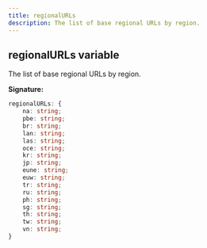 ```yaml
---
title: regionalURLs
description: The list of base regional URLs by region.
---
```


## regionalURLs variable

The list of base regional URLs by region.

**Signature:**

```ts
regionalURLs: {
    na: string;
    pbe: string;
    br: string;
    lan: string;
    las: string;
    oce: string;
    kr: string;
    jp: string;
    eune: string;
    euw: string;
    tr: string;
    ru: string;
    ph: string;
    sg: string;
    th: string;
    tw: string;
    vn: string;
}
```

